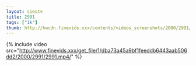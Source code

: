 ```yaml
--- 
layout: sieutv
title: 2991
tags: ["1k"]
thumb: http://hwcdn.finevids.xxx/contents/videos_screenshots/2000/2991/preview.mp4.jpg
---
```

{% include video src="http://www.finevids.xxx/get_file/1/dba73a45a9bf1feeddb6443aab506dd2/2000/2991/2991.mp4/" %} 
